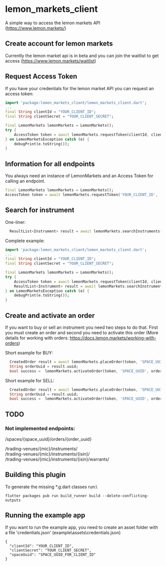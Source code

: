 # lemon_markets_client
A simple way to access the lemon markets API (https://www.lemon.markets/)

## Create account for lemon markets
Currently the lemon market api is in beta and you can join the waitlist to get access (https://www.lemon.markets/waitlist)

## Request Access Token
If you have your credentials for the lemon market API you can request an access token:

```dart
import 'package:lemon_markets_client/lemon_markets_client.dart';
...
final String clientId = "YOUR_CLIENT_ID";
final String clientSecret = "YOUR_CLIENT_SECRET";

final LemonMarkets lemonMarkets = LemonMarkets();
try {
    AccessToken token = await lemonMarkets.requestToken(clientId, clientSecret);
} on LemonMarketsException catch (e) {
    debugPrint(e.toString());
}
```
## Information for all endpoints
You always need an instance of LemonMarkets and an Access Token for calling an endpoint. 
```dart
final LemonMarkets lemonMarkets = LemonMarkets();
AccessToken token = await lemonMarkets.requestToken('YOUR_CLIENT_ID', 'YOUR_CLIENT_SECRET');
```
## Search for instrument
One-liner:
```dart
  ResultList<Instrument> result = await lemonMarkets.searchInstruments(token, search: 'Tesla');
```

Complete example: 

```dart
import 'package:lemon_markets_client/lemon_markets_client.dart';
...
final String clientId = "YOUR_CLIENT_ID";
final String clientSecret = "YOUR_CLIENT_SECRET";

final LemonMarkets lemonMarkets = LemonMarkets();
try {
    AccessToken token = await lemonMarkets.requestToken(clientId, clientSecret);
    ResultList<Instrument> result = await lemonMarkets.searchInstruments(token, search: searchString)
} on LemonMarketsException catch (e) {
    debugPrint(e.toString());
}
```

## Create and activate an order
If you want to buy or sell an instrument you need two steps to do that.
First you must create an order and second you need to activate this order
(More details for working with orders: https://docs.lemon.markets/working-with-orders)

Short example for BUY:
```dart
  CreatedOrder result = await lemonMarkets.placeOrder(token, 'SPACE_UUID', 'US88160R1014', false, 5);
  String orderUuid = result.uuid;
  bool success =  lemonMarkets.activateOrder(token, 'SPACE_UUID', orderUuid);  
```
Short example for SELL:
```dart
  CreatedOrder result = await lemonMarkets.placeOrder(token, 'SPACE_UUID', 'US88160R1014', true, 5);
  String orderUuid = result.uuid;
  bool success =  lemonMarkets.activateOrder(token, 'SPACE_UUID', orderUuid);
```



## TODO
### Not implemented endpoints:

/spaces/{space_uuid}/orders/{order_uuid}

/trading-venues/{mic}/instruments/ \
/trading-venues/{mic}/instruments/{isin}/ \
/trading-venues/{mic}/instruments/{isin}/warrants/ 

## Building this plugin
To generate the missing *.g.dart classes run:\
```
flutter packages pub run build_runner build --delete-conflicting-outputs
 ```

## Running the example app
If you want to run the example app, you need to create an asset folder with  a file 'credentials.json' 
(example\assets\credentials.json)
```
{
  "clientId": "YOUR_CLIENT_ID",
  "clientSecret": "YOUR_CLIENT_SECRET",
  "spaceUuid": "SPACE_UUID_FOR_CLIENT_ID"
}
```